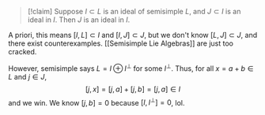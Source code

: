 >[!claim]
>Suppose $I\subset L$ is an ideal of semisimple $L$, and $J\subset I$ is an ideal in $I$. Then $J$ is an ideal in $I$.

A priori, this means $[I,L]\subset I$ and $[I,J]\subset J$, but we don't know $[L,J]\subset J$, and there exist counterexamples. [[Semisimple Lie Algebras]] are just too cracked.

However, semisimple says $L = I\oplus I^\perp$ for some $I^\perp$. Thus, for all $x = a + b\in L$ and $j\in J$,
$$[j, x] = [j,a] + [j,b] = [j,a]\in I$$
and we win. We know $[j,b] = 0$ because $[I, I^\perp] = 0$, lol.